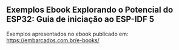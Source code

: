 ## Exemplos Ebook Explorando o Potencial do ESP32: Guia de iniciação ao ESP-IDF 5

Exemplos apresentados no ebook publicado em: https://embarcados.com.br/e-books/


